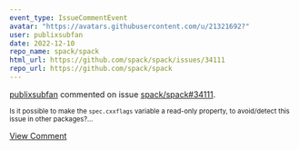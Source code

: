 ```yaml
---
event_type: IssueCommentEvent
avatar: "https://avatars.githubusercontent.com/u/21321692?"
user: publixsubfan
date: 2022-12-10
repo_name: spack/spack
html_url: https://github.com/spack/spack/issues/34111
repo_url: https://github.com/spack/spack
---
```


<a href='https://github.com/publixsubfan' target='_blank'>publixsubfan</a> commented on issue <a href='https://github.com/spack/spack/issues/34111' target='_blank'>spack/spack#34111</a>.

<small>Is it possible to make the `spec.cxxflags` variable a read-only property, to avoid/detect this issue in other packages?...</small>

<a href='https://github.com/spack/spack/issues/34111' target='_blank'>View Comment</a>